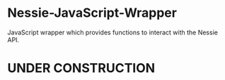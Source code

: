 # Nessie-JavaScript-Wrapper
JavaScript wrapper which provides functions to interact with the Nessie API.

# UNDER CONSTRUCTION
